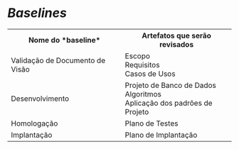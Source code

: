 # *Baselines*

<table>
<tr><th>Nome do *baseline*</th><th>Artefatos que serão revisados</th></tr>
<tr><td>Validação de Documento de Visão</td><td>Escopo<br>Requisitos<br>Casos de Usos<br></td></tr>
<tr><td>Desenvolvimento</td><td>Projeto de Banco de Dados<br>Algoritmos<br>Aplicação dos padrões de Projeto<br></td></tr>
<tr><td>Homologação</td><td>Plano de Testes</td></tr>
<tr><td>Implantação</td><td>Plano de Implantação</td></tr>
</table>
